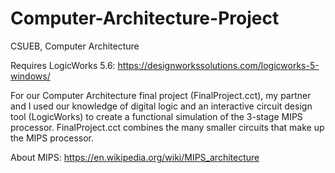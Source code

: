 # Computer-Architecture-Project
CSUEB, Computer Architecture

Requires LogicWorks 5.6: https://designworkssolutions.com/logicworks-5-windows/

For our Computer Architecture final project (FinalProject.cct), my partner and I used our knowledge of digital logic and an interactive circuit design tool (LogicWorks) to create a functional simulation of the 3-stage MIPS processor. FinalProject.cct combines the many smaller circuits that make up the MIPS processor.

About MIPS: https://en.wikipedia.org/wiki/MIPS_architecture
